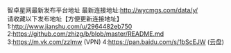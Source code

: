 智卓星网最新发布平台地址
最新连接地址:http://wycmgs.com/data/y/
<br>请收藏以下发布地址【方便更新连接地址】
1:http://www.jianshu.com/u/2964482eb750
2:https://github.com/zhizg/b/blob/master/README.md
3:https://m.vk.com/zzlmw (VPN)
4:https://pan.baidu.com/s/1bScEJW (云盘)
